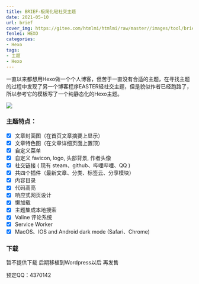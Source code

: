 ```yaml
---
title: BRIEF-极简化轻社交主题
date: 2021-05-10
url: brief
cover_img: https://gitee.com/htmlmi/htmlmi/raw/master//images/tool/brief.png
fenlei: HEXO
categories: 
- Hexo
tags:
- 主题
- Hexo
---
```


一直以来都想用Hexo做一个个人博客，但苦于一直没有合适的主题，在寻找主题的过程中发现了另一个博客程序EASTER轻社交主题，但是貌似作者已经跑路了，所以参考它的模板写了一个纯静态化的Hexo主题。

![](https://p.pstatp.com/origin/pgc-image/babe89323146443f86d0daeb0fafc79b)

### 主题特点：

- [x] 文章封面图（在首页文章摘要上显示）
- [x] 文章特色图（在文章详细页面上置顶）
- [x] 自定义菜单
- [x] 自定义 favicon, logo, 头部背景, 作者头像
- [x] 社交链接 ( 现有 steam、github、哔哩哔哩、QQ )
- [x] 共四个插件（最新文章、分类、标签云、分享模块）
- [x] 内容目录
- [x] 代码高亮
- [x] 响应式网页设计
- [x] 懒加载
- [x] 主题集成本地搜索
- [x] Valine 评论系统
- [x] Service Worker
- [x] MacOS、IOS and Android dark mode (Safari、Chrome)

### 下载

暂不提供下载 后期移植到Wordpress以后 再发售

预定QQ：4370142